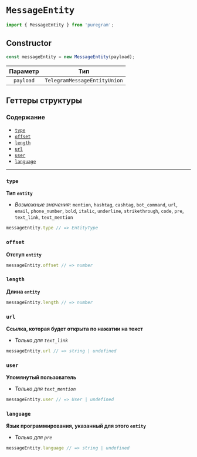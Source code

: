 # `MessageEntity`

```ts
import { MessageEntity } from 'puregram';
```

## Constructor

```ts
const messageEntity = new MessageEntity(payload);
```

| Параметр  |             Тип              |
| :-------: | :--------------------------: |
| `payload` | `TelegramMessageEntityUnion` |

## Геттеры структуры

### Содержание

* [`type`](#type)
* [`offset`](#offset)
* [`length`](#length)
* [`url`](#url)
* [`user`](#user)
* [`language`](#language)

---

### `type`

**Тип `entity`**

* _Возможные значения:_  `mention`, `hashtag`, `cashtag`, `bot_command`, `url`, `email`, `phone_number`, `bold`, `italic`, `underline`, `strikethrough`, `code`, `pre`, `text_link`, `text_mention`

```ts
messageEntity.type // => EntityType
```

### `offset`

**Отступ `entity`**

```ts
messageEntity.offset // => number
```

### `length`

**Длина `entity`**

```ts
messageEntity.length // => number
```

### `url`

**Ссылка, которая будет открыта по нажатии на текст**

* _Только для `text_link`_

```ts
messageEntity.url // => string | undefined
```

### `user`

**Упомянутый пользователь**

* _Только для `text_mention`_

```ts
messageEntity.user // => User | undefined
```

### `language`

**Язык программирования, указанный для этого `entity`**

* _Только для `pre`_

```ts
messageEntity.language // => string | undefined
```